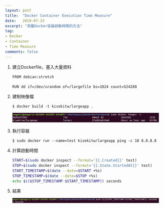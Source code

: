 ```yaml
---
layout: post
title:  "Docker Container Execution Time Measure"
date:   2019-07-23
excerpt: "測量Docker容器啟動時間的方法"
tag:
- Docker 
- Container
- Time Measure
comments: false
---  
```


1. 建立Dockerfile，塞入大量資料
    ```
    FROM debian:stretch

    RUN dd if=/dev/urandom of=/largefile bs=1024 count=524288
    ```
2. 建制映像檔
    ```
    $ docker build -t kisekitw/largeapp .
    ```   
    
    ![Matrics Server Error](https://github.com/kisekitw/kisekitw.github.io/blob/master/assets/img/1080723/largeImageSize.png?raw=true)   

3. 執行容器
    ```
    $ sudo docker run --name=test kisekitw/largeapp ping -c 10 8.8.8.8
    ```
4. 計算啟動時間
    ``` bash
    START=$(sudo docker inspect --format='{{.Created}}' test)
    STOP=$(sudo docker inspect --format='{{.State.StartedAt}}' test)
    START_TIMESTAMP=$(date --date=$START +%s)
    STOP_TIMESTAMP=$(date --date=$STOP +%s)
    echo $(($STOP_TIMESTAMP-$START_TIMESTAMP)) seconds
    ```   
5. 結果

    ![Matrics Server Error](https://github.com/kisekitw/kisekitw.github.io/blob/master/assets/img/1080723/startupsecond.png?raw=true)   
